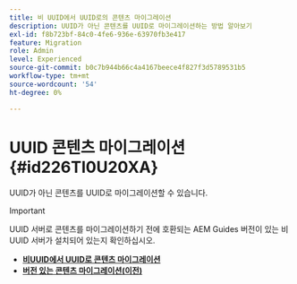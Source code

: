 ```yaml
---
title: 비 UUID에서 UUID로의 콘텐츠 마이그레이션
description: UUID가 아닌 콘텐츠를 UUID로 마이그레이션하는 방법 알아보기
exl-id: f8b723bf-84c0-4fe6-936e-63970fb3e417
feature: Migration
role: Admin
level: Experienced
source-git-commit: b0c7b944b66c4a4167beece4f827f3d5789531b5
workflow-type: tm+mt
source-wordcount: '54'
ht-degree: 0%

---
```


# UUID 콘텐츠 마이그레이션 {#id226TI0U20XA}


UUID가 아닌 콘텐츠를 UUID로 마이그레이션할 수 있습니다.

>[!IMPORTANT]
>
> UUID 서버로 콘텐츠를 마이그레이션하기 전에 호환되는 AEM Guides 버전이 있는 비 UUID 서버가 설치되어 있는지 확인하십시오.


* [**비UUID에서 UUID로 콘텐츠 마이그레이션**](./migrate-non-uuid-uuid-new.md)
* [**버전 있는 콘텐츠 마이그레이션(이전)**](./migrate-non-uuid-uuid-with-versions.md)

